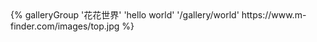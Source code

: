 <div class="gallery-group-main">
{% galleryGroup '花花世界' 'hello world' '/gallery/world' https://www.m-finder.com/images/top.jpg %}
</div>
